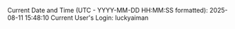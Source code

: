 Current Date and Time (UTC - YYYY-MM-DD HH:MM:SS formatted): 2025-08-11 15:48:10
Current User's Login: luckyaiman
